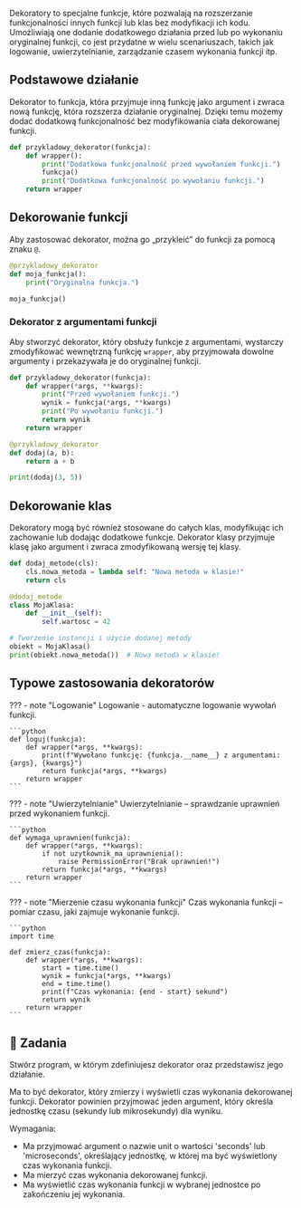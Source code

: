 Dekoratory to specjalne funkcje, które pozwalają na rozszerzanie funkcjonalności innych funkcji lub klas bez modyfikacji ich kodu. Umożliwiają one dodanie dodatkowego działania przed lub po wykonaniu oryginalnej funkcji, co jest przydatne w wielu scenariuszach, takich jak logowanie, uwierzytelnianie, zarządzanie czasem wykonania funkcji itp.

## Podstawowe działanie

Dekorator to funkcja, która przyjmuje inną funkcję jako argument i zwraca nową funkcję, która rozszerza działanie oryginalnej. Dzięki temu możemy dodać dodatkową funkcjonalność bez modyfikowania ciała dekorowanej funkcji.

```python
def przykladowy_dekorator(funkcja):
    def wrapper():
        print("Dodatkowa funkcjonalność przed wywołaniem funkcji.")
        funkcja()
        print("Dodatkowa funkcjonalność po wywołaniu funkcji.")
    return wrapper
```

## Dekorowanie funkcji

Aby zastosować dekorator, można go „przykleić” do funkcji za pomocą znaku `@`.

```python
@przykladowy_dekorator
def moja_funkcja():
    print("Oryginalna funkcja.")

moja_funkcja()
```

### Dekorator z argumentami funkcji

Aby stworzyć dekorator, który obsłuży funkcje z argumentami, wystarczy zmodyfikować wewnętrzną funkcję `wrapper`, aby przyjmowała dowolne argumenty i przekazywała je do oryginalnej funkcji.

```python
def przykladowy_dekorator(funkcja):
    def wrapper(*args, **kwargs):
        print("Przed wywołaniem funkcji.")
        wynik = funkcja(*args, **kwargs)
        print("Po wywołaniu funkcji.")
        return wynik
    return wrapper

@przykladowy_dekorator
def dodaj(a, b):
    return a + b

print(dodaj(3, 5))
```

## Dekorowanie klas

Dekoratory mogą być również stosowane do całych klas, modyfikując ich zachowanie lub dodając dodatkowe funkcje. Dekorator klasy przyjmuje klasę jako argument i zwraca zmodyfikowaną wersję tej klasy.

```python
def dodaj_metode(cls):
    cls.nowa_metoda = lambda self: "Nowa metoda w klasie!"
    return cls

@dodaj_metode
class MojaKlasa:
    def __init__(self):
        self.wartosc = 42

# Tworzenie instancji i użycie dodanej metody
obiekt = MojaKlasa()
print(obiekt.nowa_metoda())  # Nowa metoda w klasie!
```

## Typowe zastosowania dekoratorów

??? - note "Logowanie"
    Logowanie - automatyczne logowanie wywołań funkcji.

    ```python
    def loguj(funkcja):
        def wrapper(*args, **kwargs):
            print(f"Wywołano funkcję: {funkcja.__name__} z argumentami: {args}, {kwargs}")
            return funkcja(*args, **kwargs)
        return wrapper
    ```

??? - note "Uwierzytelnianie"
    Uwierzytelnianie – sprawdzanie uprawnień przed wykonaniem funkcji.

    ```python
    def wymaga_uprawnien(funkcja):
        def wrapper(*args, **kwargs):
            if not uzytkownik_ma_uprawnienia():
                raise PermissionError("Brak uprawnień!")
            return funkcja(*args, **kwargs)
        return wrapper
    ```

??? - note "Mierzenie czasu wykonania funkcji"
    Czas wykonania funkcji – pomiar czasu, jaki zajmuje wykonanie funkcji.

    ```python
    import time

    def zmierz_czas(funkcja):
        def wrapper(*args, **kwargs):
            start = time.time()
            wynik = funkcja(*args, **kwargs)
            end = time.time()
            print(f"Czas wykonania: {end - start} sekund")
            return wynik
        return wrapper
    ```

## 📝 Zadania

Stwórz program, w którym zdefiniujesz dekorator oraz przedstawisz jego działanie.

Ma to być dekorator, który zmierzy i wyświetli czas wykonania dekorowanej funkcji. Dekorator powinien przyjmować jeden argument, który określa jednostkę czasu (sekundy lub mikrosekundy) dla wyniku.

Wymagania:

- Ma przyjmować argument o nazwie unit o wartości 'seconds' lub 'microseconds', określający jednostkę, w której ma być wyświetlony czas wykonania funkcji.
- Ma mierzyć czas wykonania dekorowanej funkcji.
- Ma wyświetlić czas wykonania funkcji w wybranej jednostce po zakończeniu jej wykonania.